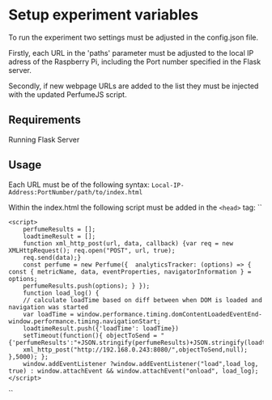 # Setup experiment variables
To run the experiment two settings must be adjusted in the config.json file. 

Firstly, each URL in the 'paths' parameter must be adjusted to the local IP adress of the Raspberry Pi, including the Port number specified in the Flask server.

Secondly, if new webpage URLs are added to the list they must be injected with the updated PerfumeJS script.

## Requirements
Running Flask Server

## Usage
Each URL must be of the following syntax: ``Local-IP-Address:PortNumber/path/to/index.html``

Within the index.html the following script must be added in the ``<head>`` tag:
``
<script src="/node_modules/perfume.js/dist/perfume.umd.min.js"></script>
    <script>
        perfumeResults = [];
        loadtimeResult = [];
        function xml_http_post(url, data, callback) {var req = new XMLHttpRequest(); req.open("POST", url, true); 
        req.send(data);} 
        const perfume = new Perfume({  analyticsTracker: (options) => {    const { metricName, data, eventProperties, navigatorInformation } = options; 
        perfumeResults.push(options); } });
        function load_log() {
        // calculate loadTime based on diff between when DOM is loaded and navigation was started
        var loadTime = window.performance.timing.domContentLoadedEventEnd- window.performance.timing.navigationStart;
        loadtimeResult.push({'loadTime': loadTime})
        setTimeout(function(){ objectToSend = "{'perfumeResults':"+JSON.stringify(perfumeResults)+JSON.stringify(loadtimeResult)+"}"; 
        xml_http_post("http://192.168.0.243:8080/",objectToSend,null); },5000); };
        window.addEventListener ?window.addEventListener("load",load_log, true) : window.attachEvent && window.attachEvent("onload", load_log);
    </script>
``